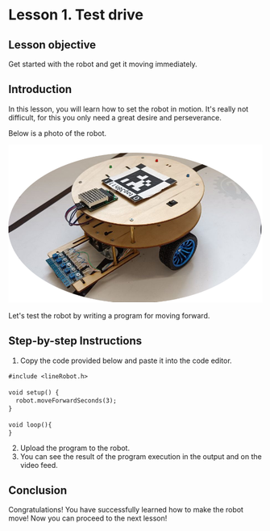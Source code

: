 # Lesson 1. Test drive

## Lesson objective
Get started with the robot and get it moving immediately.

## Introduction
In this lesson, you will learn how to set the robot in motion. It's really not difficult, for this you only need a great desire and perseverance.

Below is a photo of the robot.

![image](../images/robot.png)

 Let's test the robot by writing a program for moving forward.

## Step-by-step Instructions
1. Copy the code provided below and paste it into the code editor.
```
#include <lineRobot.h>

void setup() {
  robot.moveForwardSeconds(3);
}

void loop(){
}
```
2. Upload the program to the robot.
3. You can see the result of the program execution in the output and on the video feed.


## Conclusion
Congratulations! You have successfully learned how to make the robot move! Now you can proceed to the next lesson!

